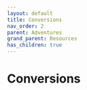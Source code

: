 ```yaml
---
layout: default
title: Conversions
nav_order: 2
parent: Adventures
grand_parent: Resources
has_children: true
---
```


# Conversions
